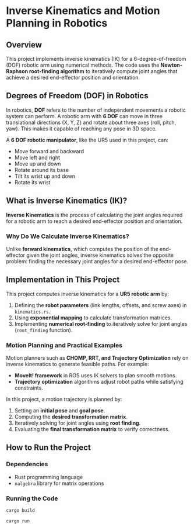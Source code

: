 # Inverse Kinematics and Motion Planning in Robotics

## Overview
This project implements inverse kinematics (IK) for a 6-degree-of-freedom (DOF) robotic arm using numerical methods. The code uses the **Newton-Raphson root-finding algorithm** to iteratively compute joint angles that achieve a desired end-effector position and orientation.

## Degrees of Freedom (DOF) in Robotics
In robotics, **DOF** refers to the number of independent movements a robotic system can perform. A robotic arm with **6 DOF** can move in three translational directions (X, Y, Z) and rotate about three axes (roll, pitch, yaw). This makes it capable of reaching any pose in 3D space.

A **6 DOF robotic manipulator**, like the UR5 used in this project, can:
- Move forward and backward
- Move left and right
- Move up and down
- Rotate around its base
- Tilt its wrist up and down
- Rotate its wrist

## What is Inverse Kinematics (IK)?
**Inverse Kinematics** is the process of calculating the joint angles required for a robotic arm to reach a desired end-effector position and orientation.

### Why Do We Calculate Inverse Kinematics?
Unlike **forward kinematics**, which computes the position of the end-effector given the joint angles, inverse kinematics solves the opposite problem: finding the necessary joint angles for a desired end-effector pose.

## Implementation in This Project
This project computes inverse kinematics for a **UR5 robotic arm** by:
1. Defining the **robot parameters** (link lengths, offsets, and screw axes) in `kinematics.rs`.
2. Using **exponential mapping** to calculate transformation matrices.
3. Implementing **numerical root-finding** to iteratively solve for joint angles (`root_finding` function).

### Motion Planning and Practical Examples
Motion planners such as **CHOMP, RRT, and Trajectory Optimization** rely on inverse kinematics to generate feasible paths. For example:
- **MoveIt! framework** in ROS uses IK solvers to plan smooth motions.
- **Trajectory optimization** algorithms adjust robot paths while satisfying constraints.

In this project, a motion trajectory is planned by:
1. Setting an **initial pose** and **goal pose**.
2. Computing the **desired transformation matrix**.
3. Iteratively solving for joint angles using **root finding**.
4. Evaluating the **final transformation matrix** to verify correctness.

## How to Run the Project
### Dependencies
- Rust programming language
- `nalgebra` library for matrix operations

### Running the Code
```sh
cargo build
```

```sh
cargo run
```
